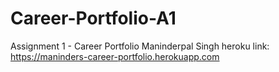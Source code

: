 # Career-Portfolio-A1
Assignment 1 - Career Portfolio
Maninderpal Singh
heroku link:
https://maninders-career-portfolio.herokuapp.com
